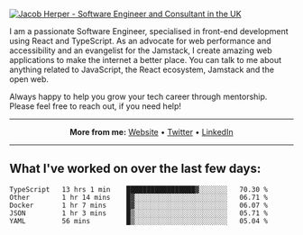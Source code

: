 [![Jacob Herper - Software Engineer and Consultant in the UK](https://res.cloudinary.com/jacobherper/image/upload/v1641506277/gh-image.png)](https://jacobherper.com/)

I am a passionate Software Engineer, specialised in front-end development using React and TypeScript. As an advocate for web performance and accessibility and an evangelist for the Jamstack, I create amazing web applications to make the internet a better place. You can talk to me about anything related to JavaScript, the React ecosystem, Jamstack and the open web.

Always happy to help you grow your tech career through mentorship. Please feel free to reach out, if you need help!

---

<p align="center">
  <strong>More from me:</strong> 
  <a href="https://jacobherper.com/">Website</a> •
  <a href="https://twitter.com/intent/follow?screen_name=jakeherp&tw_p=followbutton">Twitter</a> •
  <a href="https://www.linkedin.com/in/jacobherper/">LinkedIn</a>
</p>

---

## What I've worked on over the last few days:

<!--START_SECTION:waka-->

```text
TypeScript   13 hrs 1 min    █████████████████▓░░░░░░░   70.30 %
Other        1 hr 14 mins    █▓░░░░░░░░░░░░░░░░░░░░░░░   06.71 %
Docker       1 hr 7 mins     █▓░░░░░░░░░░░░░░░░░░░░░░░   06.07 %
JSON         1 hr 3 mins     █▒░░░░░░░░░░░░░░░░░░░░░░░   05.71 %
YAML         56 mins         █▒░░░░░░░░░░░░░░░░░░░░░░░   05.04 %
```

<!--END_SECTION:waka-->
